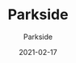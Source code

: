 ---
designer: "Endless Knot"
description: "Color%20Name%3A%20Cream%0AMaterial%3A%20Wool%0APile%3A%20CutStyle%3A%20Modern"
image_primary: "img/Cream-Visualization-600x742.jpg"
manufacturer: "Endless Knot"
href: "https://endlessknotrugs.com/product/parkside-cream/"
subtitle: "Parkside"
tags: 
  - "cream"
  - "wool"
  - "cut"
  - "modern"
  - "Endless Knot"
  - "Hand-Knotted Rugs"
title: "Parkside"
category: "hand-knotted-rugs"
slug: "/manufacturers/endless-knot/hand-knotted-rugs/endless-knot-parkside"
date: "2021-02-17"
---